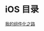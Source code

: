 # iOS 目录

[我的组件化之路](https://github.com/maybehyc/huyc.github.io/tree/master/mybk/iOS/我的组件化之路.md) <br>
